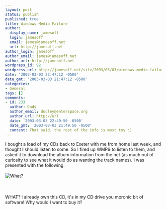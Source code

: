 ```yaml
---
layout: post
status: publish
published: true
title: Windows Media Failure
author:
  display_name: jamesoff
  login: jamesoff
  email: james@jamesoff.net
  url: http://jamesoff.net
author_login: jamesoff
author_email: james@jamesoff.net
author_url: http://jamesoff.net
wordpress_id: 92
wordpress_url: http://jamesoff.net/site/2003/03/03/windows-media-failure/
date: '2003-03-03 22:47:12 -0500'
date_gmt: '2003-03-03 21:47:12 -0500'
categories:
- General
tags: []
comments:
- id: 233
  author: Duds
  author_email: dudley@enterspace.org
  author_url: http://url
  date: '2003-03-03 22:49:50 -0500'
  date_gmt: '2003-03-03 21:49:50 -0500'
  content: That said, the rest of the info is most toy :)
---
```

<p>I bought a load of my CDs back to Exeter with me from home last week, and thought I should listen to some. So I fired up WMP9 to listen to them, and asked it to download the album information from the net (as much out of curiosity to see what it would do as wanting the track names). I was presented with the following:<br &#47;><br />
<img src="http:&#47;&#47;www.grooblehonk.co.uk&#47;blog_images&#47;wmp-huh.jpg" border="0" alt="What?" &#47;><br &#47;><br />
<br &#47;><br />
WHAT? I already own this CD, it's in my CD drive you moronic bit of software! Why would I want to buy it?</p>
